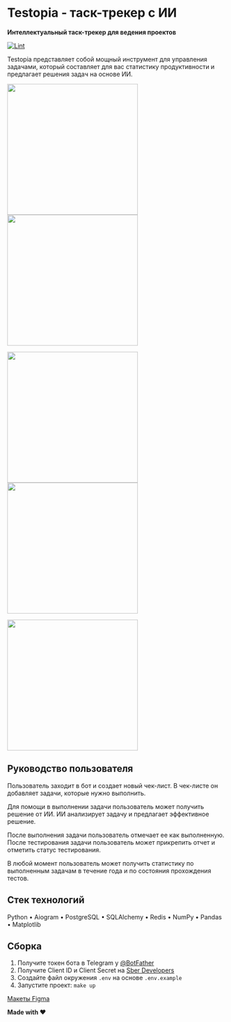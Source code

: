# Testopia - таск-трекер с ИИ

**Интеллектуальный таск-трекер для ведения проектов**

[![Lint](https://github.com/everysoftware/testopia/actions/workflows/ci.yml/badge.svg)](https://github.com/everysoftware/testopia/actions/workflows/ci.yml)

Testopia представляет собой мощный инструмент для управления задачами, который составляет для вас статистику
продуктивности и предлагает решения задач на основе ИИ.

<img src="/assets/onboarding.jpg" width="300" alt=""/><img src="/assets/checklists.PNG" width="300" alt=""/>

<img src="/assets/task.jpg" width="300" alt=""/><img src="/assets/solution.jpg" width="300" alt=""/>

<img src="/assets/stats.PNG" width="300" alt=""/>

## Руководство пользователя

Пользователь заходит в бот и создает новый чек-лист. В чек-листе он добавляет задачи, которые нужно выполнить.

Для помощи в выполнении задачи пользователь может получить решение от ИИ. ИИ анализирует задачу и предлагает
эффективное решение.

После выполнения задачи пользователь отмечает ее
как выполненную. После тестирования задачи пользователь может прикрепить отчет и отметить статус тестирования.

В любой момент пользователь может получить статистику по выполненным задачам в течение года и по состояния прохождения
тестов.

## Стек технологий

Python • Aiogram • PostgreSQL • SQLAlchemy • Redis • NumPy • Pandas • Matplotlib

## Сборка

1. Получите токен бота в Telegram у [@BotFather](https://t.me/BotFather)
2. Получите Client ID и Client Secret на [Sber Developers](https://developers.sber.ru/studio/workspaces)
3. Создайте файл окружения `.env` на основе `.env.example`
4. Запустите проект: `make up`

[Макеты Figma](https://www.figma.com/file/iJ7SMg6DCuCaDhNlieh3kd/Untitled?type=design&node-id=0-1&mode=design)

**Made with ❤️**
